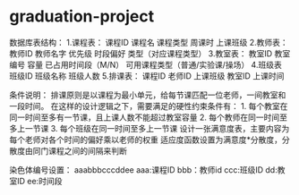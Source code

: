 # graduation-project
数据库表结构：
1.课程表：
    课程ID
    课程名
    课程类型
    周课时
    上课班级
2.教师表：
    教师ID
    教师名字
    优先级
    时段偏好
    类型（对应课程类型）
3.教室表：
    教室ID
    教室编号
    容量
    已占用时间段（M/N）
    可用课程类型（普通/实验课/操场）
4.班级表
    班级ID
    班级名称
    班级人数
5.排课表：
    课程ID
    老师ID
    上课班级
    教室ID
    上课时间


条件说明：
排课原则是以课程为最小单元，给每节课匹配一位老师，一间教室和一段时间。
在这样的设计逻辑之下，需要满足的硬性约束条件有：
    1.	每个教室在同一时间至多有一节课，且上课人数不能超过教室容量
    2.	每个教师在同一时间至多上一节课
    3.  每个班级在同一时间至多上一节课
设计一张满意度表，主要内容为每个老师对各个时间的偏好乘以老师的权重
适应度函数设置为满意度*分散度，分散度由同门课程之间的间隔来判断





染色体编号设置：
aaabbbcccddee
aaa:课程ID
bbb：教师id
ccc:班级ID
dd:教室ID
ee:时间段
